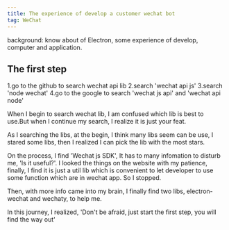 ```yaml
---
title: The experience of develop a customer wechat bot
tag: WeChat
---
```

background: know about of Electron, some experience of develop, computer and application.

## The first step
1.go to the github to search wechat api lib
2.search 'wechat api js'
3.search 'node wechat'
4.go to the google to search 'wechat js api' and 'wechat api node'

When I begin to search wechat lib, I am confused which lib is best to use.But when I continue my search, I realize it is just your feat.

As I searching the libs, at the begin, I think many libs seem can be use, I stared some libs, then I realized I can pick the lib with the most stars.

On the process, I find 'Wechat js SDK', It has to many infomation to disturb me, 'Is it useful?'. I looked the things on the website with my patience, finally, I find it is just a util lib which is convenient to let developer to use some function which are in wechat app. So I stopped.

Then, with more info came into my brain, I finally find two libs, electron-wechat and wechaty, to help me.

In this journey, I realized, 'Don't be afraid, just start the first step, you will find the way out'